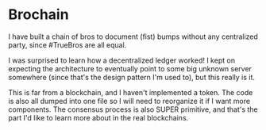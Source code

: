 # Brochain

I have built a chain of bros to document (fist) bumps without any centralized party, since #TrueBros are all equal. 

I was surprised to learn how a decentralized ledger worked! I kept on expecting the architecture to eventually point to some big unknown server somewhere (since that's the design pattern I'm used to), but this really is it. 

This is far from a blockchain, and I haven't implemented a token. The code is also all dumped into one file so I will need to reorganize it if I want more components. The consensus process is also SUPER primitive, and that's the part I'd like to learn more about in the real blockchains.